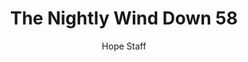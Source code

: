 ---
image: /assets/img/nwd/58_nwd_john_14_1_erv.png
title: The Nightly Wind Down 58
categories:
  - The Nightly Wind Down
author: Hope Staff
notes: The Nightly Wind Down 58
embed: >-
  EMBED_GOES_HERE
transcript: >-
  SOME LINES OF TEXT START HERE
---